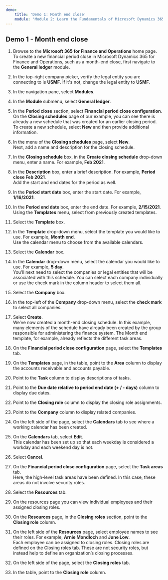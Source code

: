 ```yaml
---
demo:
    title: 'Demo 1: Month end close'
    module: 'Module 2: Learn the Fundamentals of Microsoft Dynamics 365 Finance'
---
```


## Demo 1 - Month end close

1. Browse to the **Microsoft 365 for Finance and Operations** home page.  
    To create a new financial period close in Microsoft Dynamics 365 for Finance and Operations, such as a month-end close, first navigate to the **General ledger** module.

1. In the top-right company picker, verify the legal entity you are connecting to is **USMF**. If it's not, change the legal entity to **USMF**.

1. In the navigation pane, select **Modules**.

1. In the **Module** submenu, select **General ledger**.

1. In the **Period close** section, select **Financial period close configuration**.  
    On the **Closing schedules** page of our example, you can see there is already a new schedule that was created for an earlier closing period. To create a new schedule, select **New** and then provide additional information.

1. In the menu of the **Closing schedules** page, select **New**.  
    Next, add a name and description for the closing schedule.

1. In the **Closing schedule** box, in the **Create closing schedule** drop-down menu, enter a name. For example, **Feb 2021**.

1. In the **Description** box, enter a brief description. For example, **Period close Feb 2021**.  
    Add the start and end dates for the period as well.

1. In the **Period start date** box, enter the start date. For example, **1/16/2021**.

1. In the **Period end date** box, enter the end date. For example, **2/15/2021**.  
    Using the **Templates** menu, select from previously created templates.

1. Select the **Template** box.

1. In the **Template** drop-down menu, select the template you would like to use. For example, **Month end**.  
    Use the calendar menu to choose from the available calendars.

1. Select the **Calendar** box.

1. In the **Calendar** drop-down menu, select the calendar you would like to use. For example, **5 day**.  
You’ll next need to select the companies or legal entities that will be associated with this schedule. You can select each company individually or use the check mark in the column header to select them all.

1. Select the **Company** box.

1. In the top-left of the **Company** drop-down menu, select the **check mark** to select all companies.

1. Select **Create**.  
    We’ve now created a month-end closing schedule. In this example, many elements of the schedule have already been created by the group responsible for administering the finance system. The Month end template, for example, already reflects the different task areas.

1. On the **Financial period close configuration** page, select the **Templates** tab.

1. On the **Templates** page, in the table, point to the **Area** column to display the accounts receivable and accounts payable.

1. Point to the **Task** column to display descriptions of tasks.

1. Point to the **Due date relative to period end date (+ / - days)** column to display due dates.

1. Point to the **Closing role** column to display the closing role assignments.

1. Point to the **Company** column to display related companies.

1. On the left side of the page, select the **Calendars** tab to see where a working calendar has been created.

1. On the **Calendars** tab, select **Edit**.  
    This calendar has been set up so that each weekday is considered a workday and each weekend day is not.

1. Select **Cancel**.

1. On the **Financial period close configuration** page, select the **Task areas** tab.  
    Here, the high-level task areas have been defined. In this case, these areas do not involve security roles.

1. Select the **Resources** tab.

1. On the resources page you can view individual employees and their assigned closing roles.

1. On the **Resources** page, in the **Closing roles** section, point to the **Closing role** column.

1. On the left side of the **Resources** page, select employee names to see their roles. For example, **Arnie Mondloch** and **June Low**.  
    Each employee can be assigned to closing roles. Closing roles are defined on the Closing roles tab. These are not security roles, but instead help to define an organization’s closing processes.

1. On the left side of the page, select the **Closing roles** tab.

1. In the table, point to the **Closing role** column.
